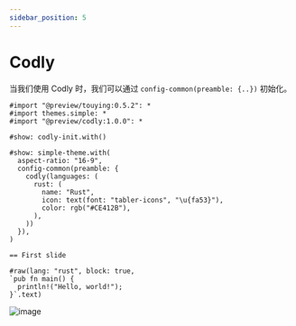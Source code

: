 ```yaml
---
sidebar_position: 5
---
```


# Codly

当我们使用 Codly 时，我们可以通过 `config-common(preamble: {..})` 初始化。

```typst
#import "@preview/touying:0.5.2": *
#import themes.simple: *
#import "@preview/codly:1.0.0": *

#show: codly-init.with()

#show: simple-theme.with(
  aspect-ratio: "16-9",
  config-common(preamble: {
    codly(languages: (
      rust: (
        name: "Rust",
        icon: text(font: "tabler-icons", "\u{fa53}"),
        color: rgb("#CE412B"),
      ),
    ))
  }),
)

== First slide

#raw(lang: "rust", block: true,
`pub fn main() {
  println!("Hello, world!");
}`.text)
```

![image](https://github.com/touying-typ/touying/assets/34951714/0be2fbaf-cc03-4776-932f-259503d5e23a)
